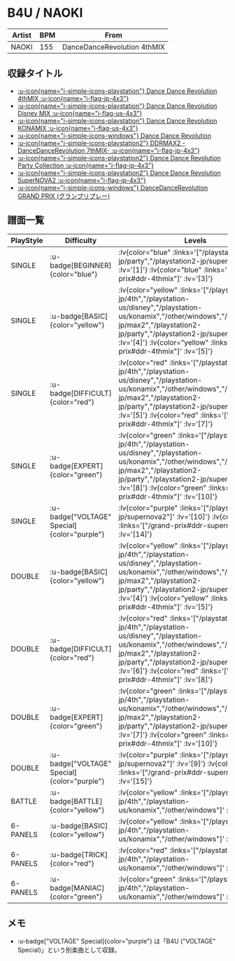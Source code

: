 # B4U / NAOKI

|Artist|BPM|From|
|------|---|----|
|NAOKI|155|DanceDanceRevolution 4thMIX|

## 収録タイトル

- [ :u-icon{name="i-simple-icons-playstation"} Dance Dance Revolution 4thMIX :u-icon{name="i-flag-jp-4x3"} ](/playstation-jp/4th)
- [ :u-icon{name="i-simple-icons-playstation"} Dance Dance Revolution Disney MIX :u-icon{name="i-flag-us-4x3"} ](/playstation-us/disney)
- [ :u-icon{name="i-simple-icons-playstation"} Dance Dance Revolution KONAMIX :u-icon{name="i-flag-us-4x3"} ](/playstation-us/konamix)
- [ :u-icon{name="i-simple-icons-windows"} Dance Dance Revolution](/other/windows)
- [ :u-icon{name="i-simple-icons-playstation2"} DDRMAX2 -DanceDanceRevolution 7thMIX- :u-icon{name="i-flag-jp-4x3"} ](/playstation2-jp/max2)
- [ :u-icon{name="i-simple-icons-playstation2"} Dance Dance Revolution Party Collection :u-icon{name="i-flag-jp-4x3"} ](/playstation2-jp/party)
- [ :u-icon{name="i-simple-icons-playstation2"} Dance Dance Revolution SuperNOVA2 :u-icon{name="i-flag-jp-4x3"} ](/playstation2-jp/supernova2)
- [ :u-icon{name="i-simple-icons-windows"} DanceDanceRevolution GRAND PRIX (グランプリプレー)](/grand-prix#ddr-4thmix)

## 譜面一覧

|PlayStyle|Difficulty|Levels|Notes|Movie|
|---------|----------|------|-----|-----|
|SINGLE| :u-badge[BEGINNER]{color="blue"} | :lv{color="blue" :links='["/playstation2-jp/party","/playstation2-jp/supernova2"]' :lv='[1]'}  :lv{color="blue" :links='["/grand-prix#ddr-4thmix"]' :lv='[3]'} |104/0||
|SINGLE| :u-badge[BASIC]{color="yellow"} | :lv{color="yellow" :links='["/playstation-jp/4th","/playstation-us/disney","/playstation-us/konamix","/other/windows","/playstation2-jp/max2","/playstation2-jp/party","/playstation2-jp/supernova2"]' :lv='[4]'}  :lv{color="yellow" :links='["/grand-prix#ddr-4thmix"]' :lv='[5]'} |188/0||
|SINGLE| :u-badge[DIFFICULT]{color="red"} | :lv{color="red" :links='["/playstation-jp/4th","/playstation-us/disney","/playstation-us/konamix","/other/windows","/playstation2-jp/max2","/playstation2-jp/party","/playstation2-jp/supernova2"]' :lv='[5]'}  :lv{color="red" :links='["/grand-prix#ddr-4thmix"]' :lv='[7]'} |238/0||
|SINGLE| :u-badge[EXPERT]{color="green"} | :lv{color="green" :links='["/playstation-jp/4th","/playstation-us/disney","/playstation-us/konamix","/other/windows","/playstation2-jp/max2","/playstation2-jp/party","/playstation2-jp/supernova2"]' :lv='[8]'}  :lv{color="green" :links='["/grand-prix#ddr-4thmix"]' :lv='[10]'} |325/0||
|SINGLE| :u-badge["VOLTAGE" Special]{color="purple"} | :lv{color="purple" :links='["/playstation2-jp/supernova2"]' :lv='[10]'}  :lv{color="purple" :links='["/grand-prix#ddr-supernova2"]' :lv='[14]'} |367/0||
|DOUBLE| :u-badge[BASIC]{color="yellow"} | :lv{color="yellow" :links='["/playstation-jp/4th","/playstation-us/disney","/playstation-us/konamix","/other/windows","/playstation2-jp/max2","/playstation2-jp/party","/playstation2-jp/supernova2"]' :lv='[4]'}  :lv{color="yellow" :links='["/grand-prix#ddr-4thmix"]' :lv='[5]'} |191/0||
|DOUBLE| :u-badge[DIFFICULT]{color="red"} | :lv{color="red" :links='["/playstation-jp/4th","/playstation-us/disney","/playstation-us/konamix","/other/windows","/playstation2-jp/max2","/playstation2-jp/party","/playstation2-jp/supernova2"]' :lv='[6]'}  :lv{color="red" :links='["/grand-prix#ddr-4thmix"]' :lv='[8]'} |225/0||
|DOUBLE| :u-badge[EXPERT]{color="green"} | :lv{color="green" :links='["/playstation-jp/4th","/playstation-us/konamix","/other/windows","/playstation2-jp/max2","/playstation2-jp/party","/playstation2-jp/supernova2"]' :lv='[7]'}  :lv{color="green" :links='["/grand-prix#ddr-4thmix"]' :lv='[10]'} |301/0||
|DOUBLE| :u-badge["VOLTAGE" Special]{color="purple"} | :lv{color="purple" :links='["/playstation2-jp/supernova2"]' :lv='[9]'}  :lv{color="purple" :links='["/grand-prix#ddr-supernova2"]' :lv='[15]'} |367/0||
|BATTLE| :u-badge[BATTLE]{color="yellow"} | :lv{color="yellow" :links='["/playstation-jp/4th","/playstation-us/konamix","/other/windows"]' :lv='[6]'} |||
|6-PANELS| :u-badge[BASIC]{color="yellow"} | :lv{color="yellow" :links='["/playstation-jp/4th","/playstation-us/konamix","/other/windows"]' :lv='[4]'} |191/0||
|6-PANELS| :u-badge[TRICK]{color="red"} | :lv{color="red" :links='["/playstation-jp/4th","/playstation-us/konamix","/other/windows"]' :lv='[5]'} |225/0||
|6-PANELS| :u-badge[MANIAC]{color="green"} | :lv{color="green" :links='["/playstation-jp/4th","/playstation-us/konamix","/other/windows"]' :lv='[8]'} |318/0||

## メモ

- :u-badge["VOLTAGE" Special]{color="purple"} は「B4U ("VOLTAGE" Special)」という別楽曲として収録。
